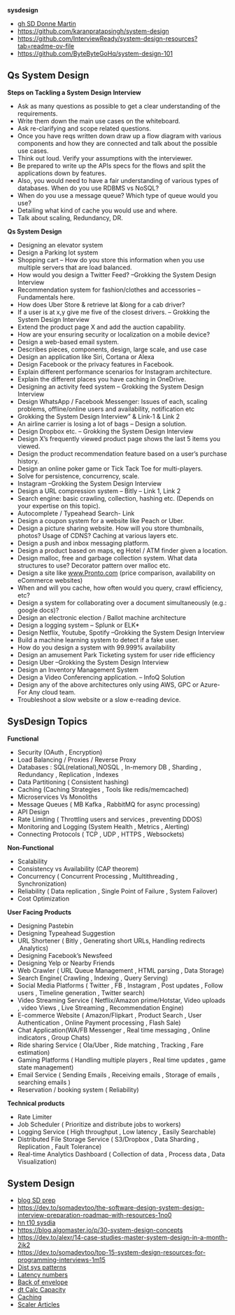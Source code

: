 **sysdesign**
* [gh SD Donne Martin](https://github.com/donnemartin/system-design-primer)
* https://github.com/karanpratapsingh/system-design
* https://github.com/InterviewReady/system-design-resources?tab=readme-ov-file
* https://github.com/ByteByteGoHq/system-design-101

## Qs System Design
**Steps on Tackling a System Design Interview**
* Ask as many questions as possible to get a clear understanding of the requirements.
* Write them down the main use cases on the whiteboard.
* Ask re-clarifying and scope related questions.
* Once you have reqs written down draw up a flow diagram with various components and how they are connected and talk about the possible use cases.
* Think out loud. Verify your assumptions with the interviewer.
* Be prepared to write up the APIs specs for the flows and split the applications down by features.
* Also, you would need to have a fair understanding of various types of databases. When do you use RDBMS vs NoSQL? 
* When do you use a message queue? Which type of queue would you use?
* Detailing what kind of cache you would use and where.
* Talk about scaling, Redundancy, DR.

**Qs System Design**
* Designing an elevator system
* Design a Parking lot system
* Shopping cart – How do you store this information when you use multiple servers that are load balanced.
* How would you design a Twitter Feed? –Grokking the System Design Interview
* Recommendation system for fashion/clothes and accessories – Fundamentals here.
* How does Uber Store & retrieve lat &long for a cab driver?
* If a user is at x,y give me five of the closest drivers. – Grokking the System Design Interview
* Extend the product page X and add the auction capability.
* How are your ensuring security or localization on a mobile device?
* Design a web-based email system.
* Describes pieces, components, design, large scale, and use case
* Design an application like Siri, Cortana or Alexa
* Design Facebook or the privacy features in Facebook.
* Explain different performance scenarios for Instagram architecture.
* Explain the different places you have caching in OneDrive.
* Designing an activity feed system – Grokking the System Design Interview
* Design WhatsApp / Facebook Messenger: Issues of each, scaling problems, offline/online users and availability, notification etc 
* Grokking the System Design Interview” & Link-1 & Link 2
* An airline carrier is losing a lot of bags – Design a solution.
* Design Dropbox etc. – Grokking the System Design Interview
* Design X’s frequently viewed product page shows the last 5 items you viewed.
* Design the product recommendation feature based on a user’s purchase history.
* Design an online poker game or Tick Tack Toe for multi-players.
* Solve for persistence, concurrency, scale.
* Instagram –Grokking the System Design Interview
* Design a URL compression system – Bitly – Link 1, Link 2
* Search engine: basic crawling, collection, hashing etc. (Depends on your expertise on this topic).
* Autocomplete / Typeahead Search- Link
* Design a coupon system for a website like Peach or Uber.
* Design a picture sharing website. How will you store thumbnails, photos? Usage of CDNS? Caching at various layers etc.
* Design a push and inbox messaging platform.
* Design a product based on maps, eg Hotel / ATM finder given a location.
* Design malloc, free and garbage collection system. What data structures to use? Decorator pattern over malloc etc.
* Design a site like www.Pronto.com (price comparison, availability on eCommerce websites)
* When and will you cache, how often would you query, crawl efficiency, etc?
* Design a system for collaborating over a document simultaneously (e.g.: google docs)?
* Design an electronic election / Ballot machine architecture
* Design a logging system – Splunk or ELK* 
* Design Netflix, Youtube, Spotify –Grokking the System Design Interview
* Build a machine learning system to detect if a fake user.
* How do you design a system with 99.999% availability
* Design an amusement Park Ticketing system for user ride efficiency
* Design Uber –Grokking the System Design Interview
* Design an Inventory Management System
* Design a Video Conferencing application. – InfoQ Solution
* Design any of the above architectures only using AWS, GPC or Azure- For Any cloud team.
* Troubleshoot a slow website or a slow e-reading device.

## SysDesign Topics
**Functional**
* Security (OAuth , Encryption)
* Load Balancing / Proxies / Reverse Proxy
* Databases : SQL(relational),NOSQL , In-memory DB , Sharding , Redundancy , Replication , Indexes
* Data Partitioning ( Consistent hashing)
* Caching (Caching Strategies , Tools like redis/memcached)
* Microservices Vs Monoliths
* Message Queues ( MB Kafka , RabbitMQ for async processing)
* API Design 
* Rate Limiting ( Throttling users and services , preventing DDOS)
* Monitoring and Logging (System Health , Metrics , Alerting)
* Connecting Protocols ( TCP , UDP , HTTPS , Websockets)

**Non-Functional**
* Scalability
* Consistency vs Availability (CAP theorem)
* Concurrency ( Concurrent Processing , Multithreading , Synchronization)
* Reliability ( Data replication , Single Point of Failure , System Failover) 
* Cost Optimization

**User Facing Products**
* Designing Pastebin 
* Designing Typeahead Suggestion 
* URL Shortener ( Bitly , Generating short URLs, Handling redirects ,Analytics)
* Designing Facebook’s Newsfeed 
* Designing Yelp or Nearby Friends 
* Web Crawler ( URL Queue Management , HTML parsing , Data Storage)
* Search Engine( Crawling , Indexing , Query Serving)
* Social Media Platforms ( Twitter , FB , Instagram , Post updates , Follow users , Timeline generation , Twitter search)
* Video Streaming Service ( Netflix/Amazon prime/Hotstar, Video uploads , video Views , Live Streaming , Recommendation Engine)
* E-commerce Website ( Amazon/Flipkart , Product Search , User Authentication , Online Payment processing , Flash Sale)
* Chat Application(WA/FB Messenger , Real time messaging , Online indicators , Group Chats) 
* Ride sharing Service ( Ola/Uber , Ride matching , Tracking , Fare estimation)
* Gaming Platforms ( Handling multiple players , Real time updates , game state management) 
* Email Service ( Sending Emails , Receiving emails , Storage of emails , searching emails )
* Reservation / booking system ( Reliability)

**Technical products**
* Rate Limiter
* Job Scheduler ( Prioritize and distribute jobs to workers)
* Logging Service ( High throughput , Low latency , Easily Searchable)
* Distributed File Storage Service ( S3/Dropbox , Data Sharding , Replication , Fault Tolerance)
* Real-time Analytics Dashboard ( Collection of data , Process data , Data Visualization) 


## System Design
* [blog SD prep](https://blog.pragmaticengineer.com/preparing-for-the-systems-design-and-coding-interviews/)
* https://dev.to/somadevtoo/the-software-design-system-design-interview-preparation-roadmap-with-resources-1no0
* [hn t10 sysdia](https://hackernoon.com/10-tips-for-using-diagrams-to-ace-the-system-design-interview-906p3609)
* https://blog.algomaster.io/p/30-system-design-concepts
* https://dev.to/alexr/14-case-studies-master-system-design-in-a-month-2jk2
* https://dev.to/somadevtoo/top-15-system-design-resources-for-programming-interviews-1m15
* [Dist sys patterns](https://www.freecodecamp.org/news/design-patterns-for-distributed-systems/)
* [Latency numbers](https://gist.github.com/jboner/2841832)
* [Back of envelope](https://www.codementor.io/@robinpalotai/back-of-the-envelope-calculation-for-system-design-interviews-z4ljbsp5l)
* [dt Calc Capacity](https://dev.to/ievolved/how-i-calculate-capacity-for-systems-design-3477)
* [Caching](https://dzone.com/articles/introducing-amp-assimilating-caching-quick-read-fo)
* [Scaler Articles](https://www.scaler.com/topics/articles/)
